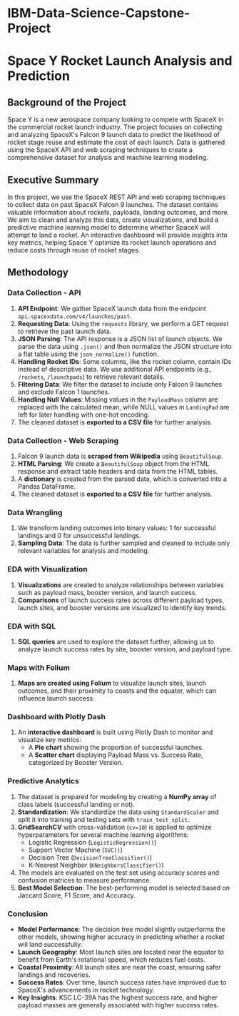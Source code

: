# IBM-Data-Science-Capstone-Project

# Space Y Rocket Launch Analysis and Prediction

## Background of the Project
Space Y is a new aerospace company looking to compete with SpaceX in the commercial rocket launch industry. The project focuses on collecting and analyzing SpaceX's Falcon 9 launch data to predict the likelihood of rocket stage reuse and estimate the cost of each launch. Data is gathered using the SpaceX API and web scraping techniques to create a comprehensive dataset for analysis and machine learning modeling.

## Executive Summary
In this project, we use the SpaceX REST API and web scraping techniques to collect data on past SpaceX Falcon 9 launches. The dataset contains valuable information about rockets, payloads, landing outcomes, and more. We aim to clean and analyze this data, create visualizations, and build a predictive machine learning model to determine whether SpaceX will attempt to land a rocket. An interactive dashboard will provide insights into key metrics, helping Space Y optimize its rocket launch operations and reduce costs through reuse of rocket stages.

## Methodology

### Data Collection - API
1. **API Endpoint**: We gather SpaceX launch data from the endpoint `api.spacexdata.com/v4/launches/past`.
2. **Requesting Data**: Using the `requests` library, we perform a GET request to retrieve the past launch data.
3. **JSON Parsing**: The API response is a JSON list of launch objects. We parse the data using `.json()` and then normalize the JSON structure into a flat table using the `json_normalize()` function.
4. **Handling Rocket IDs**: Some columns, like the rocket column, contain IDs instead of descriptive data. We use additional API endpoints (e.g., `/rockets`, `/launchpads`) to retrieve relevant details.
5. **Filtering Data**: We filter the dataset to include only Falcon 9 launches and exclude Falcon 1 launches.
6. **Handling Null Values**: Missing values in the `PayloadMass` column are replaced with the calculated mean, while NULL values in `LandingPad` are left for later handling with one-hot encoding.
7. The cleaned dataset is **exported to a CSV file** for further analysis.

### Data Collection - Web Scraping
1. Falcon 9 launch data is **scraped from Wikipedia** using `BeautifulSoup`.
2. **HTML Parsing**: We create a `BeautifulSoup` object from the HTML response and extract table headers and data from the HTML tables.
3. A **dictionary** is created from the parsed data, which is converted into a Pandas DataFrame.
4. The cleaned dataset is **exported to a CSV file** for further analysis.

### Data Wrangling
1. We transform landing outcomes into binary values: 1 for successful landings and 0 for unsuccessful landings.
2. **Sampling Data**: The data is further sampled and cleaned to include only relevant variables for analysis and modeling.

### EDA with Visualization
1. **Visualizations** are created to analyze relationships between variables such as payload mass, booster version, and launch success.
2. **Comparisons** of launch success rates across different payload types, launch sites, and booster versions are visualized to identify key trends.

### EDA with SQL
1. **SQL queries** are used to explore the dataset further, allowing us to analyze launch success rates by site, booster version, and payload type.

### Maps with Folium
1. **Maps are created using Folium** to visualize launch sites, launch outcomes, and their proximity to coasts and the equator, which can influence launch success.

### Dashboard with Plotly Dash
1. An **interactive dashboard** is built using Plotly Dash to monitor and visualize key metrics:
   - A **Pie chart** showing the proportion of successful launches.
   - A **Scatter chart** displaying Payload Mass vs. Success Rate, categorized by Booster Version.

### Predictive Analytics
1. The dataset is prepared for modeling by creating a **NumPy array** of class labels (successful landing or not).
2. **Standardization**: We standardize the data using `StandardScaler` and split it into training and testing sets with `train_test_split`.
3. **GridSearchCV** with cross-validation (`cv=10`) is applied to optimize hyperparameters for several machine learning algorithms:
   - Logistic Regression (`LogisticRegression()`)
   - Support Vector Machine (`SVC()`)
   - Decision Tree (`DecisionTreeClassifier()`)
   - K-Nearest Neighbor (`KNeighborsClassifier()`)
4. The models are evaluated on the test set using accuracy scores and confusion matrices to measure performance.
5. **Best Model Selection**: The best-performing model is selected based on Jaccard Score, F1 Score, and Accuracy.

### Conclusion
- **Model Performance**: The decision tree model slightly outperforms the other models, showing higher accuracy in predicting whether a rocket will land successfully.
- **Launch Geography**: Most launch sites are located near the equator to benefit from Earth's rotational speed, which reduces fuel costs.
- **Coastal Proximity**: All launch sites are near the coast, ensuring safer landings and recoveries.
- **Success Rates**: Over time, launch success rates have improved due to SpaceX's advancements in rocket technology.
- **Key Insights**: KSC LC-39A has the highest success rate, and higher payload masses are generally associated with higher success rates.

